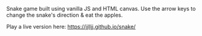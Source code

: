 Snake game built using vanilla JS and HTML canvas. Use the arrow keys to change the snake's direction & eat the apples.

Play a live version here:
https://jjlljj.github.io/snake/